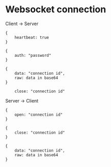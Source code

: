 # Websocket connection

Client -> Server

```
{
    heartbeat: true
}
```


```
{
    auth: "password"
}
```

```
{
    data: "connection id",
    raw: data in base64
}
```

```
    close: "connection id"
```

Server -> Client 

```
{
    open: "connection id"
}
```

```
{
    close: "connection id"
}
```

```
{
    data: "connection id",
    raw: data in base64
}
```